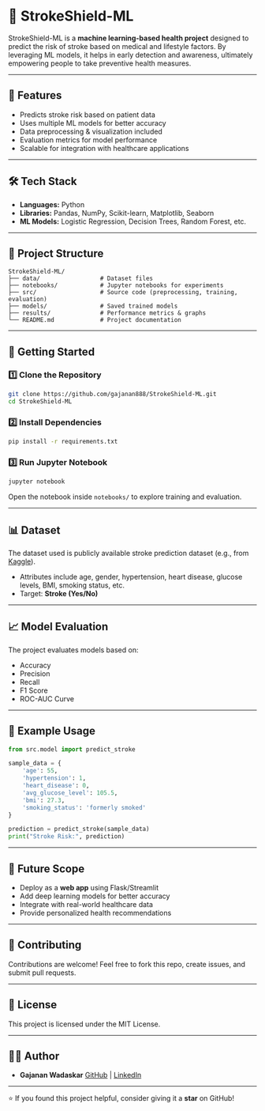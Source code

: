 # 🧠 StrokeShield-ML

StrokeShield-ML is a **machine learning-based health project** designed to predict the risk of stroke based on medical and lifestyle factors. By leveraging ML models, it helps in early detection and awareness, ultimately empowering people to take preventive health measures.

---

## 📌 Features

* Predicts stroke risk based on patient data
* Uses multiple ML models for better accuracy
* Data preprocessing & visualization included
* Evaluation metrics for model performance
* Scalable for integration with healthcare applications

---

## 🛠️ Tech Stack

* **Languages:** Python
* **Libraries:** Pandas, NumPy, Scikit-learn, Matplotlib, Seaborn
* **ML Models:** Logistic Regression, Decision Trees, Random Forest, etc.

---

## 📂 Project Structure

```
StrokeShield-ML/
├── data/                 # Dataset files
├── notebooks/            # Jupyter notebooks for experiments
├── src/                  # Source code (preprocessing, training, evaluation)
├── models/               # Saved trained models
├── results/              # Performance metrics & graphs
└── README.md             # Project documentation
```

---

## 🚀 Getting Started

### 1️⃣ Clone the Repository

```bash
git clone https://github.com/gajanan888/StrokeShield-ML.git
cd StrokeShield-ML
```

### 2️⃣ Install Dependencies

```bash
pip install -r requirements.txt
```

### 3️⃣ Run Jupyter Notebook

```bash
jupyter notebook
```

Open the notebook inside `notebooks/` to explore training and evaluation.

---

## 📊 Dataset

The dataset used is publicly available stroke prediction dataset (e.g., from [Kaggle](https://www.kaggle.com/fedesoriano/stroke-prediction-dataset)).

* Attributes include age, gender, hypertension, heart disease, glucose levels, BMI, smoking status, etc.
* Target: **Stroke (Yes/No)**

---

## 📈 Model Evaluation

The project evaluates models based on:

* Accuracy
* Precision
* Recall
* F1 Score
* ROC-AUC Curve

---

## 🧪 Example Usage

```python
from src.model import predict_stroke

sample_data = {
    'age': 55,
    'hypertension': 1,
    'heart_disease': 0,
    'avg_glucose_level': 105.5,
    'bmi': 27.3,
    'smoking_status': 'formerly smoked'
}

prediction = predict_stroke(sample_data)
print("Stroke Risk:", prediction)
```

---

## 🎯 Future Scope

* Deploy as a **web app** using Flask/Streamlit
* Add deep learning models for better accuracy
* Integrate with real-world healthcare data
* Provide personalized health recommendations

---

## 🤝 Contributing

Contributions are welcome! Feel free to fork this repo, create issues, and submit pull requests.

---

## 📜 License

This project is licensed under the MIT License.

---

## 👨‍💻 Author

* **Gajanan Wadaskar**
  [GitHub](https://github.com/gajanan888) | [LinkedIn](https://www.linkedin.com/in/gajanan-wadaskar)

---

⭐ If you found this project helpful, consider giving it a **star** on GitHub!
